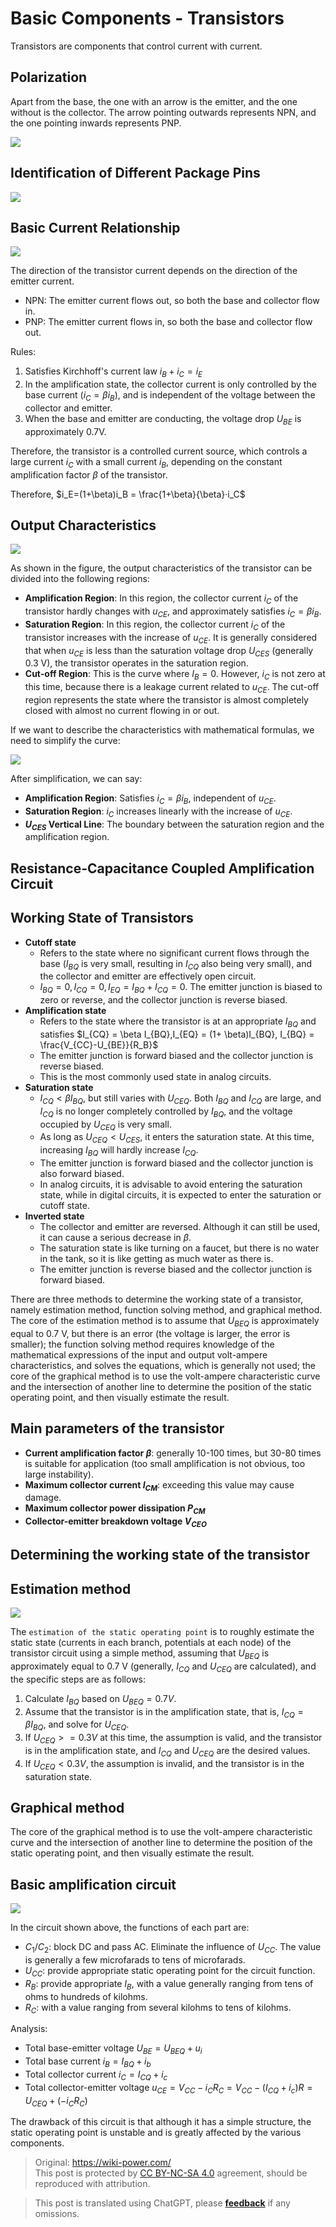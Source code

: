 # Basic Components - Transistors

Transistors are components that control current with current.

## Polarization

Apart from the base, the one with an arrow is the emitter, and the one without is the collector. The arrow pointing outwards represents NPN, and the one pointing inwards represents PNP.

![](https://wiki-media-1253965369.cos.ap-guangzhou.myqcloud.com/img/20210519231240.png)

## Identification of Different Package Pins

![](https://wiki-media-1253965369.cos.ap-guangzhou.myqcloud.com/img/20210519231429.png)

## Basic Current Relationship

![](https://wiki-media-1253965369.cos.ap-guangzhou.myqcloud.com/img/20210519231648.png)

The direction of the transistor current depends on the direction of the emitter current.

- NPN: The emitter current flows out, so both the base and collector flow in.
- PNP: The emitter current flows in, so both the base and collector flow out.

Rules:

1. Satisfies Kirchhoff's current law $i_B + i_C = i_E$
2. In the amplification state, the collector current is only controlled by the base current ($i_C = \beta i_B$), and is independent of the voltage between the collector and emitter.
3. When the base and emitter are conducting, the voltage drop $U_{BE}$ is approximately 0.7V.

Therefore, the transistor is a controlled current source, which controls a large current $i_C$ with a small current $i_B$, depending on the constant amplification factor $\beta$ of the transistor.

Therefore, $i_E=(1+\beta)i_B = \frac{1+\beta}{\beta}·i_C$

## Output Characteristics

![](https://wiki-media-1253965369.cos.ap-guangzhou.myqcloud.com/img/20210601095910.png)

As shown in the figure, the output characteristics of the transistor can be divided into the following regions:

- **Amplification Region**: In this region, the collector current $i_C$ of the transistor hardly changes with $u_{CE}$, and approximately satisfies $i_C = \beta i_B$.
- **Saturation Region**: In this region, the collector current $i_C$ of the transistor increases with the increase of $u_{CE}$. It is generally considered that when $u_{CE}$ is less than the saturation voltage drop $U_{CES}$ (generally 0.3 V), the transistor operates in the saturation region.
- **Cut-off Region**: This is the curve where $I_B = 0$. However, $i_C$ is not zero at this time, because there is a leakage current related to $u_{CE}$. The cut-off region represents the state where the transistor is almost completely closed with almost no current flowing in or out.

If we want to describe the characteristics with mathematical formulas, we need to simplify the curve:

![](https://wiki-media-1253965369.cos.ap-guangzhou.myqcloud.com/img/20210601100847.png)

After simplification, we can say:

- **Amplification Region**: Satisfies $i_C = \beta i_B$, independent of $u_{CE}$.
- **Saturation Region**: $i_C$ increases linearly with the increase of $u_{CE}$.
- **$U_{CES}$ Vertical Line**: The boundary between the saturation region and the amplification region.

## Resistance-Capacitance Coupled Amplification Circuit

## Working State of Transistors

- **Cutoff state**
  - Refers to the state where no significant current flows through the base ($I_{BQ}$ is very small, resulting in $I_{CQ}$ also being very small), and the collector and emitter are effectively open circuit.
  - $I_{BQ} = 0, I_{CQ} = 0, I_{EQ} = I_{BQ}+I_{CQ}=0$. The emitter junction is biased to zero or reverse, and the collector junction is reverse biased.
- **Amplification state**
  - Refers to the state where the transistor is at an appropriate $I_{BQ}$ and satisfies $I_{CQ} = \beta I_{BQ},I_{EQ} = (1+ \beta)I_{BQ}, I_{BQ} = \frac{V_{CC}-U_{BE}}{R_B}$
  - The emitter junction is forward biased and the collector junction is reverse biased.
  - This is the most commonly used state in analog circuits.
- **Saturation state**
  - $I_{CQ} < \beta I_{BQ}$, but still varies with $U_{CEQ}$. Both $I_{BQ}$ and $I_{CQ}$ are large, and $I_{CQ}$ is no longer completely controlled by $I_{BQ}$, and the voltage occupied by $U_{CEQ}$ is very small.
  - As long as $U_{CEQ} < U_{CES}$, it enters the saturation state. At this time, increasing $I_{BQ}$ will hardly increase $I_{CQ}$.
  - The emitter junction is forward biased and the collector junction is also forward biased.
  - In analog circuits, it is advisable to avoid entering the saturation state, while in digital circuits, it is expected to enter the saturation or cutoff state.
- **Inverted state**
  - The collector and emitter are reversed. Although it can still be used, it can cause a serious decrease in $\beta$.
  - The saturation state is like turning on a faucet, but there is no water in the tank, so it is like getting as much water as there is.
  - The emitter junction is reverse biased and the collector junction is forward biased.

There are three methods to determine the working state of a transistor, namely estimation method, function solving method, and graphical method. The core of the estimation method is to assume that $U_{BEQ}$ is approximately equal to 0.7 V, but there is an error (the voltage is larger, the error is smaller); the function solving method requires knowledge of the mathematical expressions of the input and output volt-ampere characteristics, and solves the equations, which is generally not used; the core of the graphical method is to use the volt-ampere characteristic curve and the intersection of another line to determine the position of the static operating point, and then visually estimate the result.

## Main parameters of the transistor

- **Current amplification factor $\beta$**: generally 10-100 times, but 30-80 times is suitable for application (too small amplification is not obvious, too large instability).
- **Maximum collector current $I_{CM}$**: exceeding this value may cause damage.
- **Maximum collector power dissipation $P_{CM}$**
- **Collector-emitter breakdown voltage $V_{CEO}$**

## Determining the working state of the transistor

## Estimation method

![](https://wiki-media-1253965369.cos.ap-guangzhou.myqcloud.com/img/20210601113429.png)

The `estimation of the static operating point` is to roughly estimate the static state (currents in each branch, potentials at each node) of the transistor circuit using a simple method, assuming that $U_{BEQ}$ is approximately equal to 0.7 V (generally, $I_{CQ}$ and $U_{CEQ}$ are calculated), and the specific steps are as follows:

1. Calculate $I_{BQ}$ based on $U_{BEQ} = 0.7 V$.
2. Assume that the transistor is in the amplification state, that is, $I_{CQ} = \beta I_{BQ}$, and solve for $U_{CEQ}$.
3. If $U_{CEQ} >= 0.3 V$ at this time, the assumption is valid, and the transistor is in the amplification state, and $I_{CQ}$ and $U_{CEQ}$ are the desired values.
4. If $U_{CEQ} < 0.3 V$, the assumption is invalid, and the transistor is in the saturation state.

## Graphical method

The core of the graphical method is to use the volt-ampere characteristic curve and the intersection of another line to determine the position of the static operating point, and then visually estimate the result.

## Basic amplification circuit

![](https://wiki-media-1253965369.cos.ap-guangzhou.myqcloud.com/img/20210605162906.png)

In the circuit shown above, the functions of each part are:

- $C_1$/$C_2$: block DC and pass AC. Eliminate the influence of $U_{CC}$. The value is generally a few microfarads to tens of microfarads.
- $U_{CC}$: provide appropriate static operating point for the circuit function.
- $R_B$: provide appropriate $I_B$, with a value generally ranging from tens of ohms to hundreds of kilohms.
- $R_C$: with a value ranging from several kilohms to tens of kilohms.

Analysis:

- Total base-emitter voltage $U_{BE} = U_{BEQ}+u_i$
- Total base current $i_B=I_{BQ}+i_b$
- Total collector current $i_C=I_{CQ}+i_c$
- Total collector-emitter voltage $u_{CE}=V_{CC}-{i_C}{R_C}=V_{CC}-(I_{CQ}+i_c)R=U_{CEQ}+({-i_C}{R_C})$

The drawback of this circuit is that although it has a simple structure, the static operating point is unstable and is greatly affected by the various components. 

> Original: <https://wiki-power.com/>  
> This post is protected by [CC BY-NC-SA 4.0](https://creativecommons.org/licenses/by/4.0/deed.en) agreement, should be reproduced with attribution.

> This post is translated using ChatGPT, please [**feedback**](https://github.com/linyuxuanlin/Wiki_MkDocs/issues/new) if any omissions.